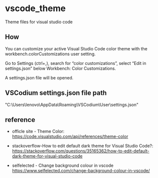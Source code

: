 # vscode_theme
Theme files for visual studio code

## How
You can customize your active Visual Studio Code color theme with the workbench.colorCustomizations user setting.

Go to Settings (ctrl+,), search for “color customizations”, select “Edit in settings.json” below Workbench: Color Customizations.

A settings.json file will be opened.

## VSCodium settings.json file path 
"C:\Users\lenovo\AppData\Roaming\VSCodium\User\settings.json"

## reference

* officle site - Theme Color:
  https://code.visualstudio.com/api/references/theme-color

* stackoverflow-How to edit default dark theme for Visual Studio Code?:
  https://stackoverflow.com/questions/35165362/how-to-edit-default-dark-theme-for-visual-studio-code

* selfelected - Change background colour in vscode
  https://www.selfelected.com/change-background-colour-in-vscode/
